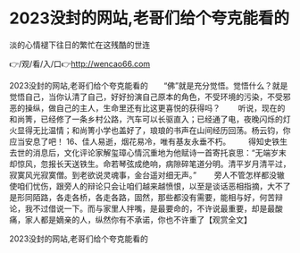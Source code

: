 # 2023没封的网站,老哥们给个夸克能看的
淡的心情褪下往日的繁忙在这残酷的世连

👉/观/看/入/口👉http://wencao66.com

2023没封的网站,老哥们给个夸克能看的　　“佛”就是充分觉悟。觉悟什么？就是觉悟自己，当你认清了自己，好好扮演自己原本的角色，不受环境的污染，不受邪恶的操纵，做自己的主人，生命里还有比这更喜悦的获得吗？
　　听说，现在的和尚箐，已经修了一条乡村公路，汽车可以长驱直入；已经通了电，夜晚闪烁的灯火显得无比温情；和尚箐小学也盖好了，琅琅的书声在山间经历回荡。杨云钧，你应当安息了吧！
	16、佳人易逝，烟花易冷，唯有基友永垂不朽。
　　得知史铁生去世的消息后，文化评论家解玺璋心情沉重地为他赋诗一首寄托哀思：“无端岁末却惊风，忽报长天送铁生。命若琴弦成绝响，病隙碎笔道分明。清平岁月清平过，寂寞风光寂寞僧。到老欲说灵魂事，金台遥对细无声。”
　　旁人不管怎样都没辙使咱们忧伤，跟旁人的辩论只会让咱们越来越愤恨，以至是谈话恶相指摘，大不了是形同陌路，各走各桥，各走各路，固然，那些都没有需要，能相与好，何苦辩论，我不过借说一下。而与家里人拌嘴，是最要命的，不许说最重要，却是最酸痛，家人都是嫡亲的人，纵然你有不承诺，你也不许重了【观赏全文】

2023没封的网站,老哥们给个夸克能看的
